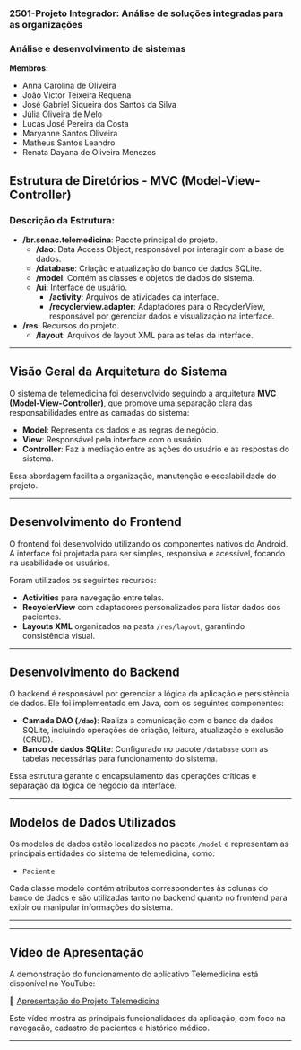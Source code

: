 ### 2501-Projeto Integrador: Análise de soluções integradas para as organizações 
### Análise e desenvolvimento de sistemas

**Membros:**
- Anna Carolina de Oliveira
- João Victor Teixeira Requena
- José Gabriel Siqueira dos Santos da Silva
- Júlia Oliveira de Melo
- Lucas José Pereira da Costa
- Maryanne Santos Oliveira
- Matheus Santos Leandro
- Renata Dayana de Oliveira Menezes

## Estrutura de Diretórios - MVC (Model-View-Controller)

### Descrição da Estrutura:

- **/br.senac.telemedicina**: Pacote principal do projeto.
  - **/dao**: Data Access Object, responsável por interagir com a base de dados.
  - **/database**: Criação e atualização do banco de dados SQLite.
  - **/model**: Contém as classes e objetos de dados do sistema.
  - **/ui**: Interface de usuário.
    - **/activity**: Arquivos de atividades da interface.
    - **/recyclerview.adapter**: Adaptadores para o RecyclerView, responsável por gerenciar dados e visualização na interface.<br>
- **/res**: Recursos do projeto.
  - **/layout**: Arquivos de layout XML para as telas da interface.

---

## Visão Geral da Arquitetura do Sistema

O sistema de telemedicina foi desenvolvido seguindo a arquitetura **MVC (Model-View-Controller)**, que promove uma separação clara das responsabilidades entre as camadas do sistema:

- **Model**: Representa os dados e as regras de negócio.
- **View**: Responsável pela interface com o usuário.
- **Controller**: Faz a mediação entre as ações do usuário e as respostas do sistema.

Essa abordagem facilita a organização, manutenção e escalabilidade do projeto.

---

## Desenvolvimento do Frontend

O frontend foi desenvolvido utilizando os componentes nativos do Android. A interface foi projetada para ser simples, responsiva e acessível, focando na usabilidade os usuários.

Foram utilizados os seguintes recursos:

- **Activities** para navegação entre telas.
- **RecyclerView** com adaptadores personalizados para listar dados dos pacientes.
- **Layouts XML** organizados na pasta `/res/layout`, garantindo consistência visual.

---

## Desenvolvimento do Backend

O backend é responsável por gerenciar a lógica da aplicação e persistência de dados. Ele foi implementado em Java, com os seguintes componentes:

- **Camada DAO (`/dao`)**: Realiza a comunicação com o banco de dados SQLite, incluindo operações de criação, leitura, atualização e exclusão (CRUD).
- **Banco de dados SQLite**: Configurado no pacote `/database` com as tabelas necessárias para funcionamento do sistema.

Essa estrutura garante o encapsulamento das operações críticas e separação da lógica de negócio da interface.

---

## Modelos de Dados Utilizados

Os modelos de dados estão localizados no pacote `/model` e representam as principais entidades do sistema de telemedicina, como:


- `Paciente`

Cada classe modelo contém atributos correspondentes às colunas do banco de dados e são utilizadas tanto no backend quanto no frontend para exibir ou manipular informações do sistema.

---

---

## Vídeo de Apresentação

A demonstração do funcionamento do aplicativo Telemedicina está disponível no YouTube:

🔗 [Apresentação do Projeto Telemedicina](https://youtube.com/shorts/Hk_ZOYewJ20?feature=share)

Este vídeo mostra as principais funcionalidades da aplicação, com foco na navegação, cadastro de pacientes e histórico médico.

---
